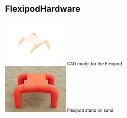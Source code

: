 # FlexipodHardware
<img src="https://github.com/boxiXia/FlexipodHardware/blob/master/images/flexipod_assembly.png" width="40%" height="40%">
CAD model for the Flexipod
<img src="https://github.com/boxiXia/FlexipodHardware/blob/master/images/flexipod.jpg" width="40%" height="40%">
Flexipod stand on sand

